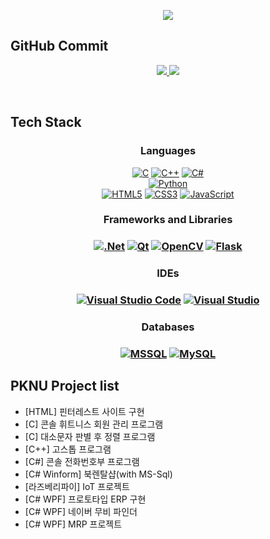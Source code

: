 <!-- 헤더부분(가운데 정렬을위해 html 문법사용) -->
<p align='center'>
  <a href="https://github.com/SeoDongWoo1216">
    <img src="https://capsule-render.vercel.app/api?type=waving&color=gradient&fontColor=FFFFFF&height=300&section=header&text=DongWoo's%20Home&fontSize=50"/>
  </a>
</p>

## GitHub Commit

<p align='center'>
  <a href="https://github.com/SeoDongWoo1216">
    <img src="https://github-readme-stats.vercel.app/api?username=SeoDongWoo1216&theme=synthwave&show_icons=true"/>
    <img src="https://github-readme-stats.vercel.app/api/top-langs/?username=SeoDongWoo1216&theme=synthwave&layout=compact"/>
  </a>
</p>

<br/>

## Tech Stack
<h3 align='center'>Languages</h3>
<p align='center'>
<a href="https://github.com/SeoDongWoo1216/StudyC2021.git" target="_blank"><img alt="C" src="https://img.shields.io/badge/c-%2300599C.svg?style=flat&logo=c&logoColor=white"/></a>
<a href="https://github.com/SeoDongWoo1216/StudyCpp2021.git" target="_blank"><img alt="C++" src="https://img.shields.io/badge/c++-%2300599C.svg?style=flat&logo=c%2B%2B&logoColor=white"/></a>
<a href="https://github.com/SeoDongWoo1216/StudyCSharp21.git" target="_blank"><img alt="C#" src="https://img.shields.io/badge/c%23-%23239120.svg?style=flat&logo=c-sharp&logoColor=white"/></a>
</br>
<a href="https://github.com/SeoDongWoo1216/RaspberryPi_Python.git" target="_blank"><img alt="Python" src="https://img.shields.io/badge/python-%2314354C.svg?style=flat&logo=python&logoColor=white"/></a>
</br>
<a href="https://github.com/SeoDongWoo1216/StudyHtml/tree/main/01_HTML" target="_blank"><img alt="HTML5" src="https://img.shields.io/badge/html5-%23E34F26.svg?style=flat&logo=html5&logoColor=white"/></a>
<a href="https://github.com/SeoDongWoo1216/StudyHtml/tree/main/02_CSS" target="_blank"><img alt="CSS3" src="https://img.shields.io/badge/css3-%231572B6.svg?style=flat&logo=css3&logoColor=white"/></a>
<a href="https://github.com/SeoDongWoo1216/StudyHtml/tree/main/03_Javascript" target="_blank"><img alt="JavaScript" src="https://img.shields.io/badge/javascript-%23323330.svg?style=flat&logo=javascript&logoColor=%23F7DF1E"/></a>
</p>

<h3 align='center'>Frameworks and Libraries<h3>
<p align='center'>
 <a href="https://github.com/SeoDongWoo1216/StudyAspNet21" target="_blank"><img alt=".Net" src="https://img.shields.io/badge/.NET-5C2D91?style=flat&logo=.net&logoColor=white"/></a>
 <a href="https://github.com/SeoDongWoo1216/StudyRaspberry21" target="_blank"><img alt="Qt" src="https://img.shields.io/badge/Qt-41CD52?style=flat&logo=Qt&logoColor=white"/></a>
 <a href="https://github.com/SeoDongWoo1216/StudyRaspberry21" target="_blank"><img alt="OpenCV" src="https://img.shields.io/badge/opencv-%23white.svg?style=flat&logo=opencv&logoColor=white"/></a>
 <a href="https://github.com/SeoDongWoo1216/StudyRaspberry21" target="_blank"><img alt="Flask" src="https://img.shields.io/badge/Flask-black?style=flat-square&logo=Flask&logoColor=white"/></a>
 

</p>

  
  
  
<h3 align='center'>IDEs<h3>
<p align='center'>
<a href="https://code.visualstudio.com/" target="_blank"><img alt="Visual Studio Code" src="https://img.shields.io/badge/VisualStudioCode-0078d7.svg?style=flat&logo=visual-studio-code&logoColor=white"/></a>
<a href="https://visualstudio.microsoft.com/ko/" target="_blank"><img alt="Visual Studio" src="https://img.shields.io/badge/VisualStudio-5C2D91.svg?style=flat&logo=visual-studio&logoColor=white"/></a>
</br>

</p>
  
<h3 align='center'>Databases<h3>
<p align='center'>
<a href="https://github.com/SeoDongWoo1216/StudySqlServer" target="_blank"><img alt="MSSQL" src="https://img.shields.io/badge/mssql-CC2927.svg?style=flat&logo=microsoftsqlserver&logoColor=white"/></a>
<a href="https://www.mysql.com/" target="_blank"><img alt="MySQL" src="https://img.shields.io/badge/mysql-%2300f.svg?style=flat&logo=mysql&logoColor=white"/></a>
</p>
  
  
## PKNU Project list
- [HTML] 핀터레스트 사이트 구현
- [C] 콘솔 휘트니스 회원 관리 프로그램
- [C] 대소문자 판별 후 정렬 프로그램
- [C++] 고스톱 프로그램
- [C#] 콘솔 전화번호부 프로그램
- [C# Winform] 북렌탈샵(with MS-Sql)
- [라즈베리파이] IoT 프로젝트
- [C# WPF] 프로토타입 ERP 구현
- [C# WPF] 네이버 무비 파인더
- [C# WPF] MRP 프로젝트

  
  
<!-- 
## Using Tools
<p align='left'>
  <a href="https://github.com/WhiteHair-H">
    <img height="40" src="https://img.icons8.com/color/48/000000/visual-studio-2019.png">
    <img height="40" src="https://img.icons8.com/fluent/48/000000/visual-studio-code-2019.png">
    <img height="40" src="https://d1jnx9ba8s6j9r.cloudfront.net/blog/wp-content/uploads/2019/10/logo.png">
    <img height="40" src="https://github.com/Pythunder/explore/blob/80688e429a7d4ef2fca1e82350fe8e3517d3494d/topics/git/git.png">
    <img height="40" src="https://upload.wikimedia.org/wikipedia/commons/b/b6/PuTTY_icon_128px.png">
    <img height="40" src="https://img.icons8.com/color/48/000000/raspberry-pi.png">
    <img height="40" src="https://mosquitto.org/stickers/mosquitto-mono.png">
    <img height="40" src="https://img.icons8.com/fluent/48/000000/vmware-workstation-player.png">
    <img height="40" src="https://taiwebs.com/upload/icons/vnc-connect-enterprise220-220.png">
    
  </a>
</p>

<br/>

## 사용 Tools - 명칭
- Visual Studio
- Visual Studio Code
- SSMS(SQL Server Management Studio)
- Git
- Putty
- Raspberry-pi
- MQTT(Message Queuing Telemetry Transport)
- VMware
- VNC Viewer

-->
<br/>

<!-- 사용 언어 아이콘 -->


<!-- 

## Using Languages

<p align='left'>
  <a href="https://github.com/SeoDongWoo1216">
    <img src="https://img.shields.io/badge/C-00599C?style=for-the-badge&logo=c&logoColor=white"/>
  </a>
  <a href="#demo">
    <img src="https://img.shields.io/badge/C%2B%2B-00599C?style=for-the-badge&logo=c%2B%2B&logoColor=white"/>
  </a>
  <a href="#demo">
    <img src="https://img.shields.io/badge/C%23-239120?style=for-the-badge&logo=c-sharp&logoColor=white"/>
  </a>
  <a href="#demo">
    <img src="https://img.shields.io/badge/HTML5-E34F26?style=for-the-badge&logo=html5&logoColor=white"/>
  </a>
  <a href="#demo">
    <img src="https://img.shields.io/badge/JavaScript-F7DF1E?style=for-the-badge&logo=javascript&logoColor=black"/>
  </a>

  <a href="#demo">
    <img src="https://img.shields.io/badge/Python-3776AB?style=for-the-badge&logo=python&logoColor=white"/>
  </a>
  <a href="#demo">
    <img src="https://img.shields.io/badge/.NET-5C2D91?style=for-the-badge&logo=.net&logoColor=white"/>
  </a>
  <a href="#demo">
    <img src="https://img.shields.io/badge/CSS3-1572B6?style=for-the-badge&logo=css3&logoColor=white"/>
  </a>

  <a href="#demo">
    <img src="https://img.shields.io/badge/Markdown-000000?style=for-the-badge&logo=markdown&logoColor=white"/>
  </a>
  
  <a href="#demo">
    <img alt="Flask" src="https://img.shields.io/badge/flask-%23000.svg?style=for-the-badge&logo=flask&logoColor=white"/>
  </a>
</p>

<br/>

## 사용 언어 - 명칭
- C
- C++
- C#
- HTML5
- JAVASCRIPT
- CSS3
- PYTHON
- .NET
- SQL
- MARKDOWN

<br/>

--> 

  <!--
<p align='center'>
  <a href="https://github.com/WhiteHair-H">
    <img src="https://capsule-render.vercel.app/api?section=footer&color=auto"/>
  </a>
</p>

-->






<!--
![header](https://capsule-render.vercel.app/api?type=waving&color=2E97D7&fontColor=FFFFFF&height=300&section=header&text=DongWoo%20Seo&fontSize=90)

<br/>

![SeoDongWoo GitHub stats](https://github-readme-stats.vercel.app/api?username=SeoDongWoo1216&show_icons=true)

<br/>



[![내 블로그 Badge](https://img.shields.io/badge/Blog-FF5722?style=flat-square&logo=Blogger&logoColor=white&link=https:https://andjjip.tistory.com/)](https://andjjip.tistory.com/) <br>

![issue badge](https://img.shields.io/badge/-C-blueviolet?style=flat-square&logo=Visual%20Studio&logoColor=whiter")
![C++ badge](https://img.shields.io/badge/-C++-blueviolet?style=flat-square&logo=C%2B%2B&logoColor=white)
![issue badge](https://img.shields.io/badge/-C%23-blueviolet?style=flat-square&logo=Visual%20Studio&logoColor=whiter")
![issue badge](https://img.shields.io/badge/-HTML5-blue?style=flat-square&logo=HTML5&logoColor=white)
![issue badge](https://img.shields.io/badge/-SQL-yellowgreen?style=flat-square&logo=Microsoft%20SQL%20Server&logoColor=white")
![issue badge](https://img.shields.io/badge/-CSS3-orange?style=flat-square&logo=CSS3&logoColor=white")
![issue badge](https://img.shields.io/badge/-JavaScript-white?style=flat-square&logo=JavaScript&logoColor=white")
![issue badge](https://img.shields.io/badge/-Python-red?style=flat-square&logo=Python&logoColor=white")
![뱃지이름](https://img.shields.io/badge/Flask-black?style=flat-square&logo=Flask&logoColor=white)

<a href="[연결할 링크]"><img src="https://img.shields.io/badge/[쓰고 싶은 텍스트]-[컬러 코드]?style=flat-square&logo=[브랜드 이름]&logoColor=white"/></a>
<a href="https://velog.io/@colorful-stars" target="_blank"><img src="https://img.shields.io/badge/Velog-20c997?style=flat-square&logo=Vimeo&logoColor=white"/></a>


<br/>


![footer](https://capsule-render.vercel.app/api?section=footer&color=7AB53F)

 -->
